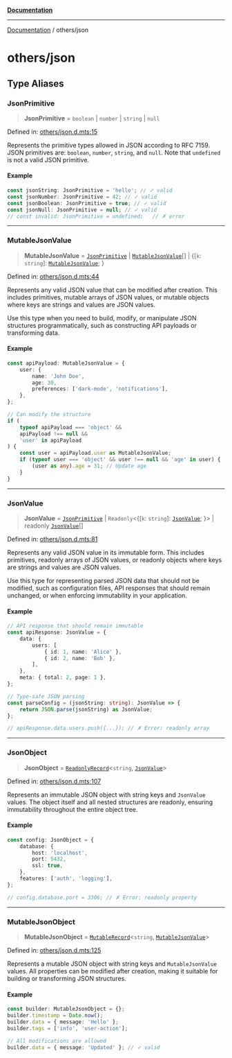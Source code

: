 [**Documentation**](../README.md)

---

[Documentation](../README.md) / others/json

# others/json

## Type Aliases

### JsonPrimitive

> **JsonPrimitive** = `boolean` \| `number` \| `string` \| `null`

Defined in: [others/json.d.mts:15](https://github.com/noshiro-pf/ts-type-forge/blob/main/src/others/json.d.mts#L15)

Represents the primitive types allowed in JSON according to RFC 7159.
JSON primitives are: `boolean`, `number`, `string`, and `null`.
Note that `undefined` is not a valid JSON primitive.

#### Example

```ts
const jsonString: JsonPrimitive = 'hello'; // ✓ valid
const jsonNumber: JsonPrimitive = 42; // ✓ valid
const jsonBoolean: JsonPrimitive = true; // ✓ valid
const jsonNull: JsonPrimitive = null; // ✓ valid
// const invalid: JsonPrimitive = undefined;   // ✗ error
```

---

### MutableJsonValue

> **MutableJsonValue** = [`JsonPrimitive`](#jsonprimitive) \| [`MutableJsonValue`](#mutablejsonvalue)[] \| \{\[`k`: `string`\]: [`MutableJsonValue`](#mutablejsonvalue); \}

Defined in: [others/json.d.mts:44](https://github.com/noshiro-pf/ts-type-forge/blob/main/src/others/json.d.mts#L44)

Represents any valid JSON value that can be modified after creation.
This includes primitives, mutable arrays of JSON values, or mutable objects
where keys are strings and values are JSON values.

Use this type when you need to build, modify, or manipulate JSON structures
programmatically, such as constructing API payloads or transforming data.

#### Example

```ts
const apiPayload: MutableJsonValue = {
    user: {
        name: 'John Doe',
        age: 30,
        preferences: ['dark-mode', 'notifications'],
    },
};

// Can modify the structure
if (
    typeof apiPayload === 'object' &&
    apiPayload !== null &&
    'user' in apiPayload
) {
    const user = apiPayload.user as MutableJsonValue;
    if (typeof user === 'object' && user !== null && 'age' in user) {
        (user as any).age = 31; // Update age
    }
}
```

---

### JsonValue

> **JsonValue** = [`JsonPrimitive`](#jsonprimitive) \| `Readonly`\<\{\[`k`: `string`\]: [`JsonValue`](#jsonvalue); \}\> \| readonly [`JsonValue`](#jsonvalue)[]

Defined in: [others/json.d.mts:81](https://github.com/noshiro-pf/ts-type-forge/blob/main/src/others/json.d.mts#L81)

Represents any valid JSON value in its immutable form.
This includes primitives, readonly arrays of JSON values, or readonly objects
where keys are strings and values are JSON values.

Use this type for representing parsed JSON data that should not be modified,
such as configuration files, API responses that should remain unchanged,
or when enforcing immutability in your application.

#### Example

```ts
// API response that should remain immutable
const apiResponse: JsonValue = {
    data: {
        users: [
            { id: 1, name: 'Alice' },
            { id: 2, name: 'Bob' },
        ],
    },
    meta: { total: 2, page: 1 },
};

// Type-safe JSON parsing
const parseConfig = (jsonString: string): JsonValue => {
    return JSON.parse(jsonString) as JsonValue;
};

// apiResponse.data.users.push({...}); // ✗ Error: readonly array
```

---

### JsonObject

> **JsonObject** = [`ReadonlyRecord`](../record/std.md#readonlyrecord)\<`string`, [`JsonValue`](#jsonvalue)\>

Defined in: [others/json.d.mts:107](https://github.com/noshiro-pf/ts-type-forge/blob/main/src/others/json.d.mts#L107)

Represents an immutable JSON object with string keys and `JsonValue` values.
The object itself and all nested structures are readonly, ensuring immutability
throughout the entire object tree.

#### Example

```ts
const config: JsonObject = {
    database: {
        host: 'localhost',
        port: 5432,
        ssl: true,
    },
    features: ['auth', 'logging'],
};

// config.database.port = 3306; // ✗ Error: readonly property
```

---

### MutableJsonObject

> **MutableJsonObject** = [`MutableRecord`](../record/std.md#mutablerecord)\<`string`, [`MutableJsonValue`](#mutablejsonvalue)\>

Defined in: [others/json.d.mts:125](https://github.com/noshiro-pf/ts-type-forge/blob/main/src/others/json.d.mts#L125)

Represents a mutable JSON object with string keys and `MutableJsonValue` values.
All properties can be modified after creation, making it suitable for building
or transforming JSON structures.

#### Example

```ts
const builder: MutableJsonObject = {};
builder.timestamp = Date.now();
builder.data = { message: 'Hello' };
builder.tags = ['info', 'user-action'];

// All modifications are allowed
builder.data = { message: 'Updated' }; // ✓ valid
```
